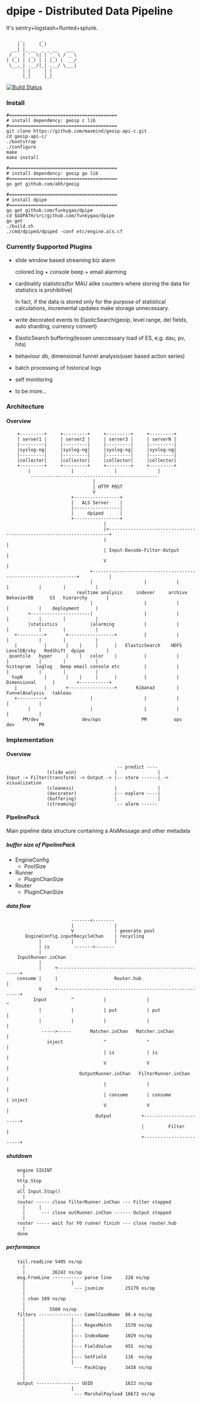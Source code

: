dpipe - Distributed Data Pipeline
=================================
It's sentry+logstash+flunted+splunk.

         _       _           
        | |     (_)           
      __| |_ __  _ _ __   ___  
     / _  | '_ \| | '_ \ / _ \
    | (_| | |_) | | |_) |  __/ 
     \__,_| .__/|_| .__/ \___|
          | |     | |
          |_|     |_|
            
[![Build Status](https://travis-ci.org/funkygao/dpipe.png?branch=master)](https://travis-ci.org/funkygao/dpipe)

### Install

    #========================================
    # install dependency: geoip c lib
    #========================================
    git clone https://github.com/maxmind/geoip-api-c.git
    cd geoip-api-c/
    ./bootstrap
    ./configure
    make
    make install

    #========================================
    # install dependency: geoip go lib
    #========================================
    go get github.com/abh/geoip

    #========================================
    # install dpipe
    #========================================
    go get github.com/funkygao/dpipe
    cd $GOPATH/src/github.com/funkygao/dpipe
    go get
    ./build.sh
    ./cmd/dpiped/dpiped -conf etc/engine.als.cf

### Currently Supported Plugins

*   slide window based streaming biz alarm

    colored log + console beep + email alarming
*   cardinality statistics(for MAU alike counters where storing the data for statistics is prohibitive)
    
    In fact, if the data is stored only for the purpose of statistical calculations, incremental updates make storage unnecessary.
*   write decorated events to ElasticSearch(geoip, level range, del fields, auto sharding, currency convert)
*   ElasticSearch buffering(lessen uneccessary load of ES, e,g. dau, pv, hits)
*   behaviour db, dimensional funnel analysis(user based action series)
*   batch processing of historical logs
*   self monitoring
*   to be more...

### Architecture

#### Overview

        +---------+     +---------+     +---------+     +---------+
        | server1 |     | server2 |     | server3 |     | serverN |
        |---------|     |---------|     |---------|     |---------|
        |syslog-ng|     |syslog-ng|     |syslog-ng|     |syslog-ng|
        |---------|     |---------|     |---------|     |---------|
        |collector|     |collector|     |collector|     |collector|
        +---------+     +---------+     +---------+     +---------+
            |               |               |               |
             -----------------------------------------------
                                    |
                                    | HTTP POST
                                    V
                            +-----------------+
                            |   ALS Server    |
                            |-----------------| 
                            |     dpiped      |
                            +-----------------+
                                        |
                                        |<----------------------------------------------------------------------+
                                        |                                                                       |
                                        | Input-Decode-Filter-Output                                            |
                                        V                                                                       |
                                   +----------------------------------------------------------------+           |
                                   |                   |           |           |           |        |           |
                              realtime analysis     indexer     archive    BehaviorDB      S3   hierarchy       |
                                   |                   |           |           |           |    deployment      |
            +----------------------|                   |           |           |           |        |           |
            |statistics            |alarming           |           |           |           |        |           |
       +----------+       +-----------------+          |           |           |           |        |           |
       |          |       |    |     |      |   ElasticSearch    HDFS      LevelDB/sky   RedShift  dpipe        |
     quantile   hyper     |    |   color    |          |           |           |           |        |           |
    histogram  loglog   beep email console etc         |           |           |           |        |           |
      topN        |       |    |     |      |          |           |      Dimensional      |        +-----------+
       |          |       +-----------------+       Kibana3        |    FunnelAnalysis   tableau
       +----------+                |                   |           |           |           |
            |                      |                   |           |           |           |
          PM/dev                dev/ops               PM          ops         dev         PM



### Implementation

#### Overview



                                             -- predict ----
                   (slide win)              |               |
    Input -> Filter(transform) -> Output -> |-- store ------| -> visualization
                   (cleaness)               |               | 
                   (decorator)              |-- explore ----|
                   (buffering)              |               |
                   (streaming)               -- alarm ------


#### PipelinePack

Main pipeline data structure containing a AlsMessage and other metadata

##### buffer size of PipelinePack

* EngineConfig
  - PoolSize
* Runner
  - PluginChanSize
* Router
  - PluginChanSize


##### data flow

                            -------<-------- 
                            |               |
                            V               | generate pool
           EngineConfig.inputRecycleChan    | recycling
                |           |               |
                | is         ------->------- 
                |
        InputRunner.inChan
                |
                |     +--------------------------------------------------------+
        consume |     |                     Router.hub                         |
                V     +--------------------------------------------------------+
              Input         ^           |               |                   ^
                |           |           | put           | put               |
                |           |           |               |                   |
                 ----->-----       Matcher.inChan   Matcher.inChan          |
                   inject               ^               ^                   |
                                        | is            | is                |
                                        V               V                   |
                               OutputRunner.inChan   FilterRunner.inChan    |
                                        |               |                   |
                                        | consume       | consume           | inject
                                        V               V                   |
                                     Output           +------------------------+
                                                      |         Filter         |
                                                      +------------------------+
    
   
##### shutdown


        engine SIGINT
          |
        http.Stop
          |
        all Input.Stop()
          |
        router ----- close filterRunner.inChan --- Filter stopped
          |     |
          |      --- close outRunner.inChan ------ Output stopped
          |
        router ----- wait for FO runner finish --- close router.hub
          |
        done



##### performance

        tail.readLine 5405 ns/op
          |
          |          26242 ns/op
        msg.FromLine ----------- parse line     228 ns/op
          |                 |
          |                  --- jsonize        25179 ns/op
          |
          | chan 109 ns/op
          |
          |         5500 ns/op
        filters ---------------- CamelCaseName  86.4 ns/op
          |                 |
          |                 |--- RegexMatch     1570 ns/op
          |                 |
          |                 |--- IndexName      1029 ns/op
          |                 |
          |                 |--- FieldValue     455  ns/op
          |                 |
          |                 |--- SetField       116  ns/op
          |                 |
          |                  --- PackCopy       3438 ns/op
          |
          |
        output ---------------- UUID            1622 ns/op
                            |
                             --- MarshalPayload 16673 ns/op
